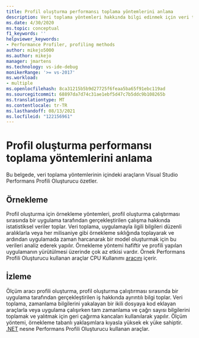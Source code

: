 ```yaml
---
title: Profil oluşturma performansı toplama yöntemlerini anlama
description: Veri toplama yöntemleri hakkında bilgi edinmek için veri toplama Visual Studio Performans Profili Oluşturucu öğrenin.
ms.date: 4/30/2020
ms.topic: conceptual
f1_keywords: ''
helpviewer_keywords:
- Performance Profiler, profiling methods
author: mikejo5000
ms.author: mikejo
manager: jmartens
ms.technology: vs-ide-debug
monikerRange: '>= vs-2017'
ms.workload:
- multiple
ms.openlocfilehash: 8ca31215b5b9d27725f6feaa5ba65f91ebc119ad
ms.sourcegitcommit: 68897da7d74c31ae1ebf5d47c7b5ddc9b108265b
ms.translationtype: MT
ms.contentlocale: tr-TR
ms.lasthandoff: 08/13/2021
ms.locfileid: "122156961"
---
```

# <a name="understand-profiler-performance-collection-methods"></a>Profil oluşturma performansı toplama yöntemlerini anlama

Bu belgede, veri toplama yöntemlerinin içindeki araçların Visual Studio Performans Profili Oluşturucu özetler. 

## <a name="sampling"></a>Örnekleme

Profil oluşturma için örnekleme yöntemleri, profil oluşturma çalıştırması sırasında bir uygulama tarafından gerçekleştirilen çalışma hakkında istatistiksel veriler toplar. Veri toplama, uygulamayla ilgili bilgileri düzenli aralıklarla veya her milisaniye gibi örnekleme sıklığında toplayarak ve ardından uygulamada zaman harcanarak bir model oluşturmak için bu verileri analiz ederek yapılır. Örnekleme yöntemi hafiftir ve profili yapılan uygulamanın yürütülmesi üzerinde çok az etkisi vardır. Örnek Performans Profili Oluşturucu kullanan araçlar CPU Kullanımı [aracını](../profiling/cpu-usage.md) içerir.

## <a name="instrumentation"></a>İzleme

Ölçüm aracı profili oluşturma, profil oluşturma çalıştırması sırasında bir uygulama tarafından gerçekleştirilen iş hakkında ayrıntılı bilgi toplar. Veri toplama, zamanlama bilgilerini yakalayan bir ikili dosyaya kod eklayan araçlarla veya uygulama çalışırken tam zamanlama ve çağrı sayısı bilgilerini toplamak ve yalıtmak için geri çağırma kancaları kullanılarak yapılır. Ölçüm yöntemi, örnekleme tabanlı yaklaşımlara kıyasla yüksek ek yüke sahiptir. [.NET](../profiling/dotnet-alloc-tool.md) nesne Performans Profili Oluşturucu kullanan araçlar.